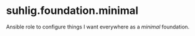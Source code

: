 # suhlig.foundation.minimal

Ansible role to configure things I want everywhere as a _minimal_ foundation.
